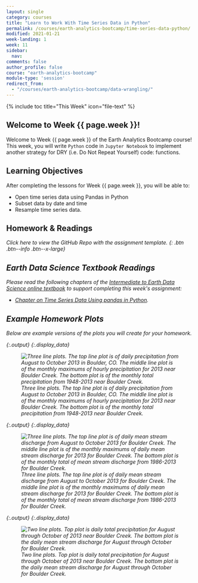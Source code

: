 ```yaml
---
layout: single
category: courses
title: "Learn to Work With Time Series Data in Python"
permalink: /courses/earth-analytics-bootcamp/time-series-data-python/
modified: 2021-01-21
week-landing: 1
week: 11
sidebar:
  nav:
comments: false
author_profile: false
course: "earth-analytics-bootcamp"
module-type: 'session'
redirect_from:
  - "/courses/earth-analytics-bootcamp/data-wrangling/"
---
```



{% include toc title="This Week" icon="file-text" %}

<div class="notice--info" markdown="1">

## <i class="fa fa-ship" aria-hidden="true"></i> Welcome to Week {{ page.week }}!

Welcome to Week {{ page.week }} of the Earth Analytics Bootcamp course! This week, you will write `Python` code in `Jupyter Notebook` to implement another strategy for DRY (i.e. Do Not Repeat Yourself) code: functions. 

## <i class="fa fa-graduation-cap" aria-hidden="true"></i> Learning Objectives

After completing the lessons for Week {{ page.week }}, you will be able to:

* Open time series data using Pandas in Python
* Subset data by date and time
* Resample time series data.

## <i class="fa fa-pencil-square-o" aria-hidden="true"></i> Homework & Readings

<a href="https://github.com/earthlab-education/bootcamp-2020-10-time-series-template" target="_blank"> <i class="fa fa-link" aria-hidden="true"></a> Click here to view the GitHub Repo with the assignment template. </a>{: .btn .btn--info .btn--x-large}


## <i class="fa fa-book"></i> Earth Data Science Textbook Readings

Please read the following chapters of the <a href="https://www.earthdatascience.org/courses/use-data-open-source-python"> Intermediate to Earth Data Science online textbook</a> to support completing this week's assignment:

* <a href="https://www.earthdatascience.org/courses/use-data-open-source-python/use-time-series-data-in-python/introduction-to-time-series-in-pandas-python/">Chapter on Time Series Data Using pandas in Python</a>.


</div>

## Example Homework Plots

Below are example versions of the plots you will create for your homework.





{:.output}
{:.display_data}

<figure>

<img src = "{{ site.url }}/images/courses/ea-bootcamp/11-time-series/2019-08-11-time-series-landing-page/2019-08-11-time-series-landing-page_6_0.png" alt = "Three line plots. The top line plot is of daily precipitation from August to October 2013 in Boulder, CO. The middle line plot is of the monthly maximums of hourly precipitation for 2013 near Boulder Creek. The bottom plot is of the monthly total precipitation from 1948-2013 near Boulder Creek.">
<figcaption>Three line plots. The top line plot is of daily precipitation from August to October 2013 in Boulder, CO. The middle line plot is of the monthly maximums of hourly precipitation for 2013 near Boulder Creek. The bottom plot is of the monthly total precipitation from 1948-2013 near Boulder Creek.</figcaption>

</figure>






{:.output}
{:.display_data}

<figure>

<img src = "{{ site.url }}/images/courses/ea-bootcamp/11-time-series/2019-08-11-time-series-landing-page/2019-08-11-time-series-landing-page_8_0.png" alt = "Three line plots. The top line plot is of daily mean stream discharge from August to October 2013 for Boulder Creek. The middle line plot is of the monthly maximums of daily mean stream discharge for 2013 for Boulder Creek. The bottom plot is of the monthly total of mean stream discharge from 1986-2013 for Boulder Creek.">
<figcaption>Three line plots. The top line plot is of daily mean stream discharge from August to October 2013 for Boulder Creek. The middle line plot is of the monthly maximums of daily mean stream discharge for 2013 for Boulder Creek. The bottom plot is of the monthly total of mean stream discharge from 1986-2013 for Boulder Creek.</figcaption>

</figure>





{:.output}
{:.display_data}

<figure>

<img src = "{{ site.url }}/images/courses/ea-bootcamp/11-time-series/2019-08-11-time-series-landing-page/2019-08-11-time-series-landing-page_9_0.png" alt = "Two line plots. Top plot is daily total precipitation for August through October of 2013 near Boulder Creek. The bottom plot is the daily mean stream discharge for August through October for Boulder Creek.">
<figcaption>Two line plots. Top plot is daily total precipitation for August through October of 2013 near Boulder Creek. The bottom plot is the daily mean stream discharge for August through October for Boulder Creek.</figcaption>

</figure>





